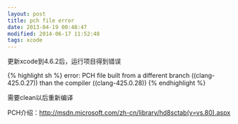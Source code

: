 ```yaml
---
layout: post
title: pch file error
date: 2013-04-19 00:48:47
modified: 2014-06-17 11:52:48
tags: xcode
---
```

更新xcode到4.6.2后，运行项目得到错误

{% highlight sh %}
error: PCH file built from a different branch ((clang-425.0.27)) than the compiler ((clang-425.0.28))
{% endhighlight %}

需要clean以后重新编译

PCH介绍：http://msdn.microsoft.com/zh-cn/library/hd8sctab(v=vs.80).aspx
